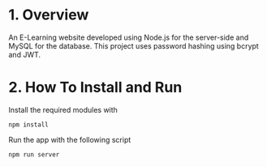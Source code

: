 # 1. Overview
An E-Learning website developed using Node.js for the server-side and MySQL for the database. This project uses password hashing using bcrypt and JWT.

# 2. How To Install and Run
Install the required modules with
```
npm install
```
Run the app with the following script
```
npm run server
```
